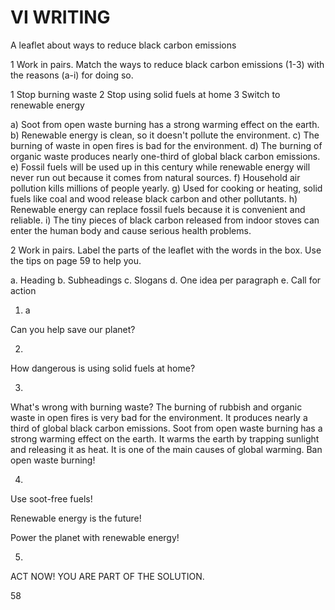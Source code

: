 # VI WRITING

A leaflet about ways to reduce black carbon emissions

1 Work in pairs. Match the ways to reduce black carbon emissions (1-3) with the reasons (a-i) for doing so.

1 Stop burning waste
2 Stop using solid fuels at home
3 Switch to renewable energy

a) Soot from open waste burning has a strong warming effect on the earth.
b) Renewable energy is clean, so it doesn't pollute the environment.
c) The burning of waste in open fires is bad for the environment.
d) The burning of organic waste produces nearly one-third of global black carbon emissions.
e) Fossil fuels will be used up in this century while renewable energy will never run out because it comes from natural sources.
f) Household air pollution kills millions of people yearly.
g) Used for cooking or heating, solid fuels like coal and wood release black carbon and other pollutants.
h) Renewable energy can replace fossil fuels because it is convenient and reliable.
i) The tiny pieces of black carbon released from indoor stoves can enter the human body and cause serious health problems.

2 Work in pairs. Label the parts of the leaflet with the words in the box. Use the tips on page 59 to help you.

a. Heading   b. Subheadings   c. Slogans   d. One idea per paragraph   e. Call for action

1. a

Can you help save our planet?

2.

How dangerous is using solid fuels at home?

3.

What's wrong with burning waste?
The burning of rubbish and organic waste in open fires is very bad for the environment. It produces nearly a third of global black carbon emissions. Soot from open waste burning has a strong warming effect on the earth. It warms the earth by trapping sunlight and releasing it as heat. It is one of the main causes of global warming.
Ban open waste burning!

4.

Use soot-free fuels!

Renewable energy is the future!

Power the planet with renewable energy!

5.

ACT NOW! YOU ARE PART OF THE SOLUTION.

58